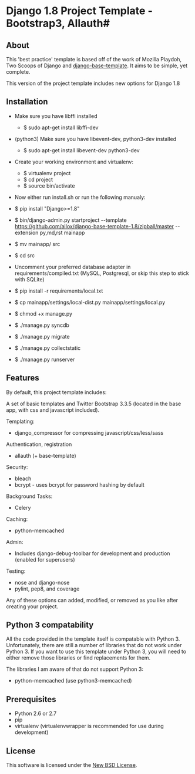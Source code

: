 
# Django 1.8 Project Template - Bootstrap3, Allauth#

## About ##

This 'best practice' template is based off of the work of Mozilla Playdoh, 
Two Scoops of Django and [django-base-template](https://github.com/xenith/django-base-template). 
It aims to be simple, yet complete.

This version of the project template includes new options for Django 1.8

## Installation ##


- Make sure you have libffi installed 
   - $ sudo apt-get install libffi-dev
- (python3) Make sure you have libevent-dev, python3-dev  installed 
   - $ sudo apt-get install libevent-dev python3-dev
- Create your working environment and virtualenv:
   - $ virtualenv project
   - $ cd project
   - $ source bin/activate

- Now either run  install.sh or run the following manualy: 

- $ pip install "Django>=1.8"
- $ bin/django-admin.py startproject --template https://github.com/allox/django-base-template-1.8/zipball/master --extension py,md,rst mainapp
- $ mv mainapp/ src
- $ cd src
- Uncomment your preferred database adapter in requirements/compiled.txt (MySQL, Postgresql, or skip this step to stick with SQLite)
- $ pip install -r requirements/local.txt
- $ cp mainapp/settings/local-dist.py mainapp/settings/local.py
- $ chmod +x manage.py
- $ ./manage.py syncdb
- $ ./manage.py migrate
- $ ./manage.py collectstatic
- $ ./manage.py runserver





## Features ##

By default, this project template includes:

A set of basic templates and Twitter Bootstrap 3.3.5 (located in the
base app, with css and javascript included).

Templating:

- django_compressor for compressing javascript/css/less/sass

Authentication, registration
- allauth (+ base-template) 

Security:

- bleach
- bcrypt - uses bcrypt for password hashing by default

Background Tasks:

- Celery

Caching:

- python-memcached

Admin:

- Includes django-debug-toolbar for development and production (enabled for superusers)

Testing:

- nose and django-nose
- pylint, pep8, and coverage

Any of these options can added, modified, or removed as you like after creating your project.

## Python 3 compatability ##

All the code provided in the template itself is compatable with Python 3. Unfortunately, there are still a number of libraries that do not work under Python 3. If you want to use this template under Python 3, you will need to either remove those libraries or find replacements for them.

The libraries I am aware of that do not support Python 3:

* python-memcached (use python3-memcached)



## Prerequisites ##

- Python 2.6 or 2.7
- pip
- virtualenv (virtualenvwrapper is recommended for use during development)



License
-------
This software is licensed under the [New BSD License][BSD]. 

[BSD]: http://opensource.org/licenses/BSD-3-Clause
